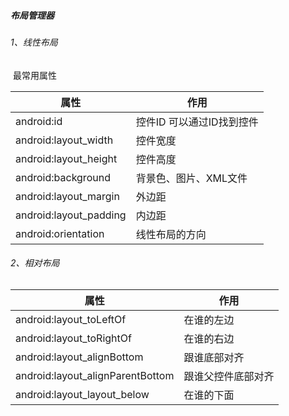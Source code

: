 ##### 布局管理器

###### 1、线性布局

​	最常用属性

| 属性                   | 作用                      |
| ---------------------- | ------------------------- |
| android:id             | 控件ID 可以通过ID找到控件 |
| android:layout_width   | 控件宽度                  |
| android:layout_height  | 控件高度                  |
| android:background     | 背景色、图片、XML文件     |
| android:layout_margin  | 外边距                    |
| android:layout_padding | 内边距                    |
| android:orientation    | 线性布局的方向            |

###### 2、相对布局

| 属性                             | 作用               |
| -------------------------------- | ------------------ |
| android:layout_toLeftOf          | 在谁的左边         |
| android:layout_toRightOf         | 在谁的右边         |
| android:layout_alignBottom       | 跟谁底部对齐       |
| android:layout_alignParentBottom | 跟谁父控件底部对齐 |
| android:layout_layout_below      | 在谁的下面         |

